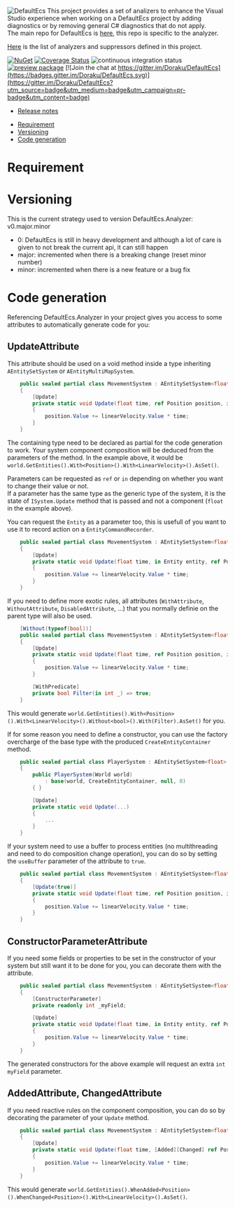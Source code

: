 ![DefaultEcs](https://github.com/Doraku/DefaultEcs/blob/master/image/DefaultEcsLogo.png)
This project provides a set of analizers to enhance the Visual Studio experience when working on a DefaultEcs project by adding diagnostics or by removing general C# diagnostics that do not apply.  
The main repo for DefaultEcs is [here](https://github.com/Doraku/DefaultEcs/), this repo is specific to the analyzer.

[Here](https://github.com/Doraku/DefaultEcs.Analyzer/blob/master/documentation/index.md) is the list of analyzers and suppressors defined in this project.

[![NuGet](https://buildstats.info/nuget/DefaultEcs.Analyzer)](https://www.nuget.org/packages/DefaultEcs.Analyzer)
[![Coverage Status](https://coveralls.io/repos/github/Doraku/DefaultEcs.Analyzer/badge.svg?branch=master)](https://coveralls.io/github/Doraku/DefaultEcs.Analyzer?branch=master)
![continuous integration status](https://github.com/doraku/defaultEcs.analyzer/workflows/continuous%20integration/badge.svg)
[![preview package](https://img.shields.io/badge/preview-package-blue?style=flat&logo=github)](https://github.com/Doraku/DefaultEcs.Analyzer/packages/502961)
[![Join the chat at https://gitter.im/Doraku/DefaultEcs](https://badges.gitter.im/Doraku/DefaultEcs.svg)](https://gitter.im/Doraku/DefaultEcs?utm_source=badge&utm_medium=badge&utm_campaign=pr-badge&utm_content=badge)

- [Release notes](./documentation/RELEASENOTES.md 'Release notes')
<a/>

- [Requirement](#Requirement)
- [Versioning](#Versioning)
- [Code generation](#Code)

<a name='Requirement'></a>
# Requirement

<a name='Versioning'></a>
# Versioning
This is the current strategy used to version DefaultEcs.Analyzer: v0.major.minor
- 0: DefaultEcs is still in heavy development and although a lot of care is given to not break the current api, it can still happen
- major: incremented when there is a breaking change (reset minor number)
- minor: incremented when there is a new feature or a bug fix

<a name='Code'></a>
# Code generation
Referencing DefaultEcs.Analyzer in your project gives you access to some attributes to automatically generate code for you:

## UpdateAttribute
This attribute should be used on a void method inside a type inheriting `AEntitySetSystem` or `AEntityMultiMapSystem`.
```csharp
    public sealed partial class MovementSystem : AEntitySetSystem<float>
    {
        [Update]
        private static void Update(float time, ref Position position, in LinearVelocity linearVelocity)
        {
            position.Value += linearVelocity.Value * time;
        }
    }
```

The containing type need to be declared as partial for the code generation to work. Your system component composition will be deduced from the parameters of the method. In the example above, it would be `world.GetEntities().With<Position>().With<LinearVelocity>().AsSet()`.

Parameters can be requested as `ref` or `in` depending on whether you want to change their value or not.  
If a parameter has the same type as the generic type of the system, it is the state of `ISystem.Update` method that is passed and not a component (`float` in the example above).

You can request the `Entity` as a parameter too, this is usefull of you want to use it to record action on a `EntityCommandRecorder`.
```csharp
    public sealed partial class MovementSystem : AEntitySetSystem<float>
    {
        [Update]
        private static void Update(float time, in Entity entity, ref Position position, in LinearVelocity linearVelocity)
        {
            position.Value += linearVelocity.Value * time;
        }
    }
```

If you need to define more exotic rules, all attributes (`WithAttribute`, `WithoutAttribute`, `DisabledAttribute`, ...) that you normally definie on the parent type will also be used.
```csharp
    [Without(typeof(bool))]
    public sealed partial class MovementSystem : AEntitySetSystem<float>
    {
        [Update]
        private static void Update(float time, ref Position position, in LinearVelocity linearVelocity)
        {
            position.Value += linearVelocity.Value * time;
        }

        [WithPredicate]
        private bool Filter(in int _) => true;
    }
```

This would generate `world.GetEntities().With<Position>().With<LinearVelocity>().Without<bool>().With(Filter).AsSet()` for you.

If for some reason you need to define a constructor, you can use the factory overcharge of the base type with the produced `CreateEntityContainer` method.
```csharp
    public sealed partial class PlayerSystem : AEntitySetSystem<float>
    {
        public PlayerSystem(World world)
            : base(world, CreateEntityContainer, null, 0)
        { }

        [Update]
        private static void Update(...)
        {
            ...
        }
    }
```

If your system need to use a buffer to process entities (no multithreading and need to do composition change operation), you can do so by setting the `useBuffer` parameter of the attribute to `true`.
```csharp
    public sealed partial class MovementSystem : AEntitySetSystem<float>
    {
        [Update(true)]
        private static void Update(float time, ref Position position, in LinearVelocity linearVelocity)
        {
            position.Value += linearVelocity.Value * time;
        }
    }
```

## ConstructorParameterAttribute
If you need some fields or properties to be set in the constructor of your system but still want it to be done for you, you can decorate them with the attribute.
```csharp
    public sealed partial class MovementSystem : AEntitySetSystem<float>
    {
        [ConstructorParameter]
        private readonly int _myField;

        [Update]
        private static void Update(float time, in Entity entity, ref Position position, in LinearVelocity linearVelocity)
        {
            position.Value += linearVelocity.Value * time;
        }
    }
```

The generated constructors for the above example will request an extra `int myField` parameter.

## AddedAttribute, ChangedAttribute
If you need reactive rules on the component composition, you can do so by decorating the parameter of your `Update` method.
```csharp
    public sealed partial class MovementSystem : AEntitySetSystem<float>
    {
        [Update]
        private static void Update(float time, [Added][Changed] ref Position position, in LinearVelocity linearVelocity)
        {
            position.Value += linearVelocity.Value * time;
        }
    }
```

This would generate `world.GetEntities().WhenAdded<Position>().WhenChanged<Position>().With<LinearVelocity>().AsSet()`.